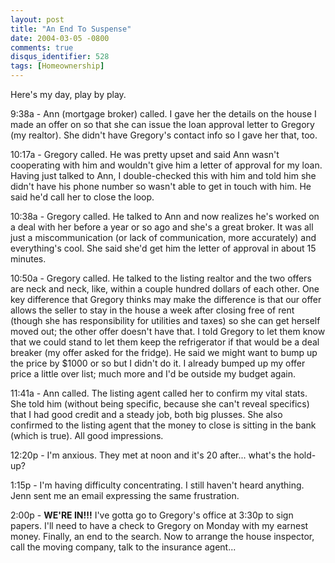 ```yaml
---
layout: post
title: "An End To Suspense"
date: 2004-03-05 -0800
comments: true
disqus_identifier: 528
tags: [Homeownership]
---
```

Here's my day, play by play.

 9:38a - Ann (mortgage broker) called. I gave her the details on the
house I made an offer on so that she can issue the loan approval letter
to Gregory (my realtor). She didn't have Gregory's contact info so I
gave her that, too.

 10:17a - Gregory called. He was pretty upset and said Ann wasn't
cooperating with him and wouldn't give him a letter of approval for my
loan. Having just talked to Ann, I double-checked this with him and told
him she didn't have his phone number so wasn't able to get in touch with
him. He said he'd call her to close the loop.

 10:38a - Gregory called. He talked to Ann and now realizes he's worked
on a deal with her before a year or so ago and she's a great broker. It
was all just a miscommunication (or lack of communication, more
accurately) and everything's cool. She said she'd get him the letter of
approval in about 15 minutes.

 10:50a - Gregory called. He talked to the listing realtor and the two
offers are neck and neck, like, within a couple hundred dollars of each
other. One key difference that Gregory thinks may make the difference is
that our offer allows the seller to stay in the house a week after
closing free of rent (though she has responsibility for utilities and
taxes) so she can get herself moved out; the other offer doesn't have
that. I told Gregory to let them know that we could stand to let them
keep the refrigerator if that would be a deal breaker (my offer asked
for the fridge). He said we might want to bump up the price by $1000 or
so but I didn't do it. I already bumped up my offer price a little over
list; much more and I'd be outside my budget again.

 11:41a - Ann called. The listing agent called her to confirm my vital
stats. She told him (without being specific, because she can't reveal
specifics) that I had good credit and a steady job, both big plusses.
She also confirmed to the listing agent that the money to close is
sitting in the bank (which is true). All good impressions.

 12:20p - I'm anxious. They met at noon and it's 20 after... what's the
hold-up?

 1:15p - I'm having difficulty concentrating. I still haven't heard
anything. Jenn sent me an email expressing the same frustration.

 2:00p - **WE'RE IN!!!** I've gotta go to Gregory's office at 3:30p to
sign papers. I'll need to have a check to Gregory on Monday with my
earnest money. Finally, an end to the search. Now to arrange the house
inspector, call the moving company, talk to the insurance agent...
